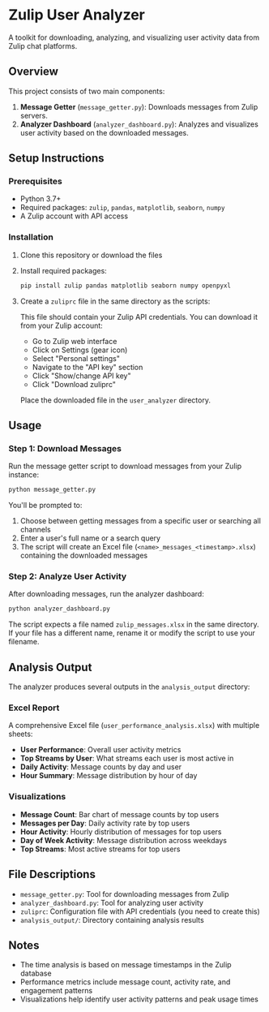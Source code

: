 # Zulip User Analyzer

A toolkit for downloading, analyzing, and visualizing user activity data from Zulip chat platforms.

## Overview

This project consists of two main components:

1. **Message Getter** (`message_getter.py`): Downloads messages from Zulip servers.
2. **Analyzer Dashboard** (`analyzer_dashboard.py`): Analyzes and visualizes user activity based on the downloaded messages.

## Setup Instructions

### Prerequisites

- Python 3.7+
- Required packages: `zulip`, `pandas`, `matplotlib`, `seaborn`, `numpy`
- A Zulip account with API access

### Installation

1. Clone this repository or download the files
2. Install required packages:

   ```bash
   pip install zulip pandas matplotlib seaborn numpy openpyxl
   ```

3. Create a `zuliprc` file in the same directory as the scripts:

   This file should contain your Zulip API credentials. You can download it from your Zulip account:
   - Go to Zulip web interface
   - Click on Settings (gear icon)
   - Select "Personal settings"
   - Navigate to the "API key" section
   - Click "Show/change API key"
   - Click "Download zuliprc"

   Place the downloaded file in the `user_analyzer` directory.

## Usage

### Step 1: Download Messages

Run the message getter script to download messages from your Zulip instance:

```bash
python message_getter.py
```

You'll be prompted to:

1. Choose between getting messages from a specific user or searching all channels
2. Enter a user's full name or a search query
3. The script will create an Excel file (`<name>_messages_<timestamp>.xlsx`) containing the downloaded messages

### Step 2: Analyze User Activity

After downloading messages, run the analyzer dashboard:

```bash
python analyzer_dashboard.py
```

The script expects a file named `zulip_messages.xlsx` in the same directory.
If your file has a different name, rename it or modify the script to use your filename.

## Analysis Output

The analyzer produces several outputs in the `analysis_output` directory:

### Excel Report

A comprehensive Excel file (`user_performance_analysis.xlsx`) with multiple sheets:

- **User Performance**: Overall user activity metrics
- **Top Streams by User**: What streams each user is most active in
- **Daily Activity**: Message counts by day and user
- **Hour Summary**: Message distribution by hour of day

### Visualizations

- **Message Count**: Bar chart of message counts by top users
- **Messages per Day**: Daily activity rate by top users
- **Hour Activity**: Hourly distribution of messages for top users
- **Day of Week Activity**: Message distribution across weekdays
- **Top Streams**: Most active streams for top users

## File Descriptions

- `message_getter.py`: Tool for downloading messages from Zulip
- `analyzer_dashboard.py`: Tool for analyzing user activity
- `zuliprc`: Configuration file with API credentials (you need to create this)
- `analysis_output/`: Directory containing analysis results

## Notes

- The time analysis is based on message timestamps in the Zulip database
- Performance metrics include message count, activity rate, and engagement patterns
- Visualizations help identify user activity patterns and peak usage times
